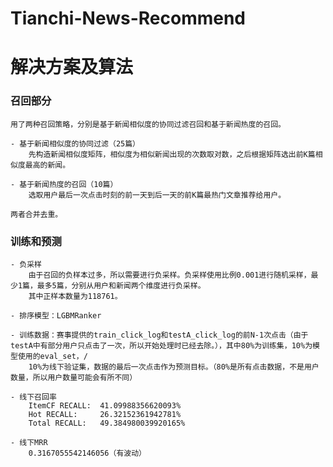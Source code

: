 # Tianchi-News-Recommend

# 解决方案及算法

### 召回部分

    用了两种召回策略，分别是基于新闻相似度的协同过滤召回和基于新闻热度的召回。
    
    - 基于新闻相似度的协同过滤（25篇）
        先构造新闻相似度矩阵，相似度为相似新闻出现的次数取对数，之后根据矩阵选出前K篇相似度最高的新闻。
        
    - 基于新闻热度的召回（10篇）
        选取用户最后一次点击时刻的前一天到后一天的前K篇最热门文章推荐给用户。
        
    两者合并去重。
    
### 训练和预测

    - 负采样
        由于召回的负样本过多，所以需要进行负采样。负采样使用比例0.001进行随机采样，最少1篇，最多5篇，分别从用户和新闻两个维度进行负采样。
        其中正样本数量为118761。

    - 排序模型：LGBMRanker
    
    - 训练数据：赛事提供的train_click_log和testA_click_log的前N-1次点击（由于testA中有部分用户只点击了一次，所以开始处理时已经去除。），其中80%为训练集，10%为模型使用的eval_set，/
        10%为线下验证集，数据的最后一次点击作为预测目标。（80%是所有点击数据，不是用户数量，所以用户数量可能会有所不同）
    
    - 线下召回率
        ItemCF RECALL:  41.09988356620093%
        Hot RECALL:     26.32152361942781%
        Total RECALL:   49.384980039920165%
        
    - 线下MRR
        0.3167055542146056（有波动）
